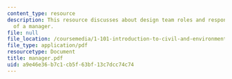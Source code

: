 ```yaml
---
content_type: resource
description: This resource discusses about design team roles and responsibilities
  of a manager.
file: null
file_location: /coursemedia/1-101-introduction-to-civil-and-environmental-engineering-design-i-fall-2006/a9e46e36b7c1cb5f63bf13c7dcc74c74_manager.pdf
file_type: application/pdf
resourcetype: Document
title: manager.pdf
uid: a9e46e36-b7c1-cb5f-63bf-13c7dcc74c74
---
```

